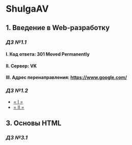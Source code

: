 # ShulgaAV
## **1. Введение в Web-разработку**
### *ДЗ №1.1*
#### I. Код ответа: 301 Moved Permanently
#### II. Сервер: VK
#### III. Адрес перенаправления: https://www.google.com/
### *ДЗ №1.2*
* [= I =](https://jsfiddle.net/ShulgaAV/tukj5916/3/)
* [= II =](https://jsfiddle.net/ShulgaAV/tukj5916/28/)
## **3. Основы HTML**
### *ДЗ №3.1*
